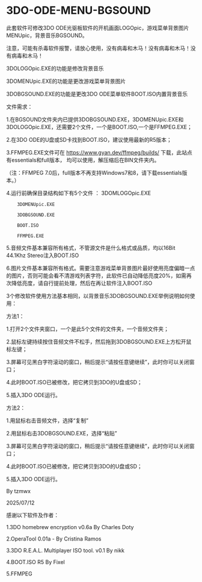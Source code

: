 # 3DO-ODE-MENU-BGSOUND

此套软件可修改3DO ODE光驱板软件的开机画面LOGOpic，游戏菜单背景图片MENUpic，背景音乐BGSOUND。

注意，可能有杀毒软件报警，请放心使用，没有病毒和木马！没有病毒和木马！没有病毒和木马！

3DOLOGOpic.EXE的功能是修改背景音乐

3DOMENUpic.EXE的功能是更改游戏菜单背景图片

3DOBGSOUND.EXE的功能是更改3DO ODE菜单软件BOOT.ISO内置背景音乐


文件需求：

1.在BGSOUND文件夹内已提供3DOBGSOUND.EXE，3DOMENUpic.EXE和3DOLOGOpic.EXE，还需要2个文件，一个是BOOT.ISO,一个是FFMPEG.EXE；

2.在3DO ODE的U盘或SD卡找到BOOT.ISO，建议使用最新的R5版本；

3.FFMPEG.EXE文件可在  https://www.gyan.dev/ffmpeg/builds/  下载，此站点有essentials和full版本，
均可以使用，解压缩后在BIN文件夹内。

（注：FFMPEG 7.0后，full版本不再支持Windows7和8，请下载essentials版本。）

4.运行前确保目录结构如下有5个文件
：
        3DOMLOGOpic.EXE
        
        3DOMENUpic.EXE

        3DOBGSOUND.EXE
        
        BOOT.ISO
        
        FFMPEG.EXE
        
        

5.音频文件基本兼容所有格式，不管源文件是什么格式或品质，均以16Bit 44.1Khz Stereo注入BOOT.ISO

6.图片文件基本兼容所有格式。需要注意游戏菜单背景图片最好使用亮度偏暗一点的图片，否则可能会看不清游戏列表字符，此软件已自动降低亮度20%，如需再次降低亮度，请自行提前处理，然后在再让软件注入BOOT.ISO

3个修改软件使用方法基本相同，以背景音乐3DOBGSOUND.EXE举例说明如何使用：

方法1：

1.打开2个文件夹窗口，一个是此5个文件的文件夹，一个音频文件夹；

2.鼠标左键持续按住音频文件不松手，然后拖到3DOBGSOUND.EXE上方松开鼠标左键；

3.屏幕可见黑白字符滚动的窗口，稍后提示“请按任意键继续”，此时你可以关闭窗口；

4.此时BOOT.ISO已被修改，把它拷贝到3DO的U盘或SD；

5.插入3DO ODE运行。




方法2：

1.用鼠标右击音频文件，选择“复制”

2.用鼠标右击3DOBGSOUND.EXE，选择“粘贴”

3.屏幕可见黑白字符滚动的窗口，稍后提示“请按任意键继续”，此时你可以关闭窗口；

4.此时BOOT.ISO已被修改，把它拷贝到3DO的U盘或SD；

5.插入3DO ODE运行。




By tzmwx

2025/07/12



感谢以下软件及作者：

1.3DO homebrew encryption   v0.6a        By Charles Doty

2.OperaTool     0.01a - By Cristina Ramos

3.3DO R.E.A.L. Multiplayer ISO tool. v0.1 By nikk 

4.BOOT.ISO    R5    By Fixel

5.FFMPEG
